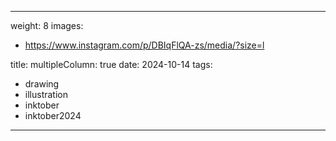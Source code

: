 
---
weight: 8
images:
- https://www.instagram.com/p/DBIqFlQA-zs/media/?size=l

title:
multipleColumn: true
date: 2024-10-14
tags:
- drawing
- illustration
- inktober
- inktober2024
---

